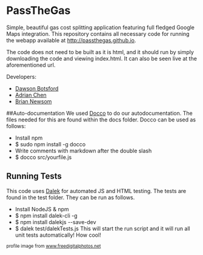 PassTheGas
==========
Simple, beautiful gas cost splitting application featuring full fledged Google Maps integration.  This repository contains all necessary
code for running the webapp available at http://passthegas.github.io. 

The code does not need to be built as it is html, and it should run by simply downloading the code and viewing index.html.  It can
also be seen live at the aforementioned url.

Developers: 
* [Dawson Botsford](https://github.com/dawsonbotsford) 
* [Adrian Chen](https://github.com/adrian-chen)
* [Brian Newsom](https://github.com/BrianNewsom)

##Auto-documentation
We used [Docco](http://jashkenas.github.io/docco/) to do our autodocumentation. The files needed for this are found within the docs folder.
Docco can be used as follows:
* Install npm
* $ sudo npm install -g docco
* Write comments with markdown after the double slash
* $ docco src/yourfile.js

## Running Tests
This code uses [Dalek](http://dalekjs.com/) for automated JS and HTML testing.  The tests are found in the test folder.  They can be run as follows.
* Install NodeJS & npm
* $ npm install dalek-cli -g
* $ npm install dalekjs --save-dev
* $ dalek test/dalekTests.js
This will start the run script and it will run all unit tests automatically! How cool!

<sup> profile image from www.freedigitalphotos.net </sup>
